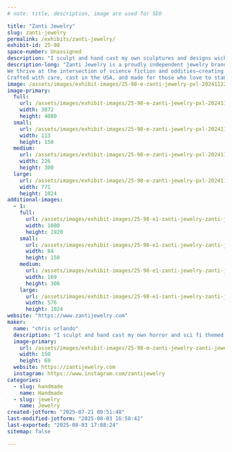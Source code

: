 ```yaml
---
# note: title, description, image are used for SEO

title: "Zanti Jewelry"
slug: zanti-jewelry
permalink: /exhibits/zanti-jewelry/
exhibit-id: 25-98
space-number: Unassigned
description: "I sculpt and hand cast my own sculptures and designs wich seperates me from other jewlery sellers"
description-long: "Zanti Jewelry is a proudly independent jewelry brand specializing in hand-cast pewter pieces that blend the eerie, the curious, and the cosmic. Every design is sculpted and manufactured in-house, using only high-quality, nickel-free pewter for comfort and durability. Our pieces are finished with genuine silver plating, giving them a rich, antique luster that highlights every detail.
We thrive at the intersection of science fiction and oddities—creating wearable art inspired by the strange, the macabre, and the otherworldly. From anatomical curiosities to cryptid relics and retro-futuristic designs, our collections celebrate the weird and wonderful in all its forms.
Crafted with care, cast in the USA, and made for those who love to stand out."
image: /assets/images/exhibit-images/25-98-e-zanti-jewelry-pxl-20241122-191611619-mp-226x300.jpg
image-primary: 
  full:
    url: /assets/images/exhibit-images/25-98-e-zanti-jewelry-pxl-20241122-191611619-mp-full.jpg
    width: 3072
    height: 4080
  small:
    url: /assets/images/exhibit-images/25-98-e-zanti-jewelry-pxl-20241122-191611619-mp-113x150.jpg
    width: 113
    height: 150
  medium:
    url: /assets/images/exhibit-images/25-98-e-zanti-jewelry-pxl-20241122-191611619-mp-226x300.jpg
    width: 226
    height: 300
  large:
    url: /assets/images/exhibit-images/25-98-e-zanti-jewelry-pxl-20241122-191611619-mp-771x1024.jpg
    width: 771
    height: 1024
additional-images: 
  - 1:
    full:
      url: /assets/images/exhibit-images/25-98-e1-zanti-jewelry-zanti-jewelry-group-shot-4-full.jpg
      width: 1080
      height: 1920
    small:
      url: /assets/images/exhibit-images/25-98-e1-zanti-jewelry-zanti-jewelry-group-shot-4-84x150.jpg
      width: 84
      height: 150
    medium:
      url: /assets/images/exhibit-images/25-98-e1-zanti-jewelry-zanti-jewelry-group-shot-4-169x300.jpg
      width: 169
      height: 300
    large:
      url: /assets/images/exhibit-images/25-98-e1-zanti-jewelry-zanti-jewelry-group-shot-4-576x1024.jpg
      width: 576
      height: 1024
website: "https://www.zantijewelry.com"
maker: 
  name: "chris orlando"
  description: "I sculpt and hand cast my own horror and sci fi themed pewter jewlery."
  image-primary:
    url: /assets/images/exhibit-images/25-98-m-zanti-jewelry-zanti-jewelry-6-150x69.jpg
    width: 150
    height: 69
  website: https://zantijewelry.com
  instagram: https://www.instagram.com/zantijewelry
categories: 
  - slug: handmade
    name: Handmade
  - slug: jewelry
    name: Jewelry
created-jotform: "2025-07-21 09:51:48"
last-modified-jotform: "2025-08-03 16:58:42"
last-exported: "2025-08-03 17:08:24"
sitemap: false

---
```

